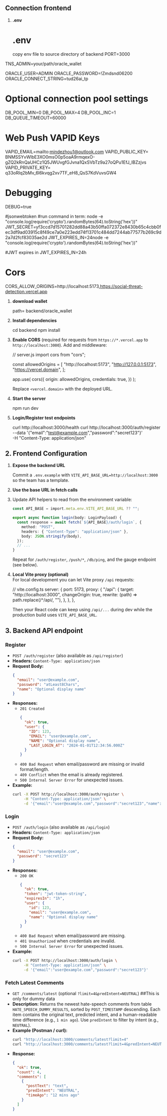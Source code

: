 ## Connection frontend

1. **.env**  
   # .env
    copy env file to source directory of backend
PORT=3000

TNS_ADMIN=your/path/oracle_wallet

ORACLE_USER=ADMIN
ORACLE_PASSWORD=!Zmdsnd06200
ORACLE_CONNECT_STRING=tud26ai_tp

# Optional connection pool settings
DB_POOL_MIN=0
DB_POOL_MAX=4
DB_POOL_INC=1
DB_QUEUE_TIMEOUT=60000

# Web Push VAPID Keys
VAPID_EMAIL=mailto:mindezhou1@outlook.com
VAPID_PUBLIC_KEY= BNMSSYvWlbE3XO0msO0p5oaA9rmqexO-gZQ2kRnQaUHCz1Q5JWUvgfGJvna1QxSVbTz9a27oQPu1EfJ_IBZzjvs
VAPID_PRIVATE_KEY= q33oRIq2bMv_6l6kvqg2xv7TF_eH8_QsS7KdVuvsGW4


# Debugging
DEBUG=true


#jsonwebtoken
#run command in term: node -e "console.log(require('crypto').randomBytes(64).toString('hex'))"
JWT_SECRET=yf3ccd7d15701282dd88a43b50ffa072372e8430b65c4cbb0fec3df9ad03915c8f49ce7a0e223edd74f13701c484dd7244ab77577b269c9d2a7d2fcf83035ae2d
JWT_EXPIRES_IN=24node -e "console.log(require('crypto').randomBytes(64).toString('hex'))"

#JWT expires in
JWT_EXPIRES_IN=24h

# Cors
CORS_ALLOW_ORIGINS=http://localhost:5173,https://social-threat-detection.vercel.app


1. **download wallet**

   path= backend/oracle_wallet

2. **Install dependencies**  

   cd backend
   npm install


5. **Enable CORS** (required for requests from `https://*.vercel.app` to `http://localhost:3000`). Add  and middleware:

   // server.js
   import cors from "cors";

   const allowedOrigins = [
     "http://localhost:5173",
     "http://127.0.0.1:5173",
     "https://vercel.domain",
   ];

   app.use(
     cors({
       origin: allowedOrigins,
       credentials: true,
     })
   );

   Replace `<vercel.domain>` with the deployed URL.
6. **Start the server**

   npm run dev 

7. **Login/Register test endpoints**  

   curl http://localhost:3000/health
   curl http://localhost:3000/auth/register --data '{"email":"test@example.com","password":"secret123"}' \
        -H "Content-Type: application/json"

## 2. Frontend Configuration

1. **Expose the backend URL**  

   Commit a `.env.example` with `VITE_API_BASE_URL=http://localhost:3000` so the team has a template.

2. **Use the base URL in fetch calls**  
3. 
   Update API helpers to read from the environment variable:
   ```ts
   const API_BASE = import.meta.env.VITE_API_BASE_URL ?? "";

   export async function login(body: LoginPayload) {
     const response = await fetch(`${API_BASE}/auth/login`, {
       method: "POST",
       headers: { "Content-Type": "application/json" },
       body: JSON.stringify(body),
     });
     // ...
   }
   ```
   Repeat for `/auth/register`, `/push/*`, `/db/ping`, and the gauge endpoint (see below).


3. **Local Vite proxy (optional)**  
   For local development you can let Vite proxy `/api` requests:

   // vite.config.ts
   server: {
     port: 5173,
     proxy: {
       "/api": {
         target: "http://localhost:3000",
         changeOrigin: true,
         rewrite: (path) => path.replace(/^\/api/, ""),
       },
     },
   },

   Then your React code can keep using `/api/...` during dev while the production build uses `VITE_API_BASE_URL`.

## 3. Backend API endpoint

### Register
- `POST /auth/register` (also available as `/api/register`)
- **Headers:** `Content-Type: application/json`
- **Request Body:**
  ```json
  {
    "email": "user@example.com",
    "password": "atLeast8Chars",
    "name": "Optional display name"
  }
  ```
- **Responses:**
  - `201 Created`
    ```json
    {
      "ok": true,
      "user": {
        "ID": 123,
        "EMAIL": "user@example.com",
        "NAME": "Optional display name",
        "LAST_LOGIN_AT": "2024-01-01T12:34:56.000Z"
      }
    }
    ```
  - `400 Bad Request` when email/password are missing or invalid format/length.
  - `409 Conflict` when the email is already registered.
  - `500 Internal Server Error` for unexpected issues.
- **Example:**
  ```bash
  curl -X POST http://localhost:3000/auth/register \
       -H "Content-Type: application/json" \
       -d '{"email":"user@example.com","password":"secret123","name":"User"}'
  ```
### Login
- `POST /auth/login` (also available as `/api/login`)
- **Headers:** `Content-Type: application/json`
- **Request Body:**
  ```json
  {
    "email": "user@example.com",
    "password": "secret123"
  }
  ```
- **Responses:**
  - `200 OK`
    ```json
    {
      "ok": true,
      "token": "jwt-token-string",
      "expiresIn": "1h",
      "user": {
        "id": 123,
        "email": "user@example.com",
        "name": "Optional display name"
      }
    }
    ```
  - `400 Bad Request` when email/password are missing.
  - `401 Unauthorized` when credentials are invalid.
  - `500 Internal Server Error` for unexpected issues.
- **Example:**
  ```bash
  curl -X POST http://localhost:3000/auth/login \
       -H "Content-Type: application/json" \
       -d '{"email":"user@example.com","password":"secret123"}'
  ```

### Fetch Latest Comments
- `GET /comments/latest` (optional `?limit=4&predIntent=NEUTRAL`) ##This is only for dummy data
- **Description:** Returns the newest hate-speech comments from table `HATE_SPEECH_DUMMY_RESULTS`, sorted by `POST_TIMESTAMP` descending. Each item contains the original text, predicted intent, and a human-readable time difference (e.g., `1 min ago`). Use `predIntent` to filter by intent (e.g., `NEUTRAL`).
- **Example (Postman / curl):**
  ```bash test
  curl "http://localhost:3000/comments/latest?limit=4"
  curl "http://localhost:3000/comments/latest?limit=4&predIntent=NEUTRAL"
  ```
- **Response:**
  ```json
  {
    "ok": true,
    "count": 4,
    "comments": [
      {
        "postText": "text",
        "predIntent": "NEUTRAL",
        "timeAgo": "12 mins ago"
      }
    ]
  }
  ```
